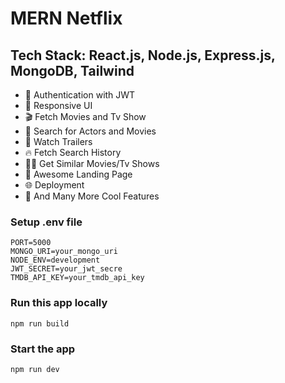 # MERN Netflix 

## Tech Stack: React.js, Node.js, Express.js, MongoDB, Tailwind
- 🔐 Authentication with JWT
- 📱 Responsive UI
- 🎬 Fetch Movies and Tv Show
- 🔎 Search for Actors and Movies
- 🎥 Watch Trailers
- 🔥 Fetch Search History
- 🐱‍👤 Get Similar Movies/Tv Shows
- 💙 Awesome Landing Page
- 🌐 Deployment
- 🚀 And Many More Cool Features

### Setup .env file
```
PORT=5000
MONGO_URI=your_mongo_uri
NODE_ENV=development
JWT_SECRET=your_jwt_secre
TMDB_API_KEY=your_tmdb_api_key
```

### Run this app locally
```
npm run build
```

### Start the app
```
npm run dev
```